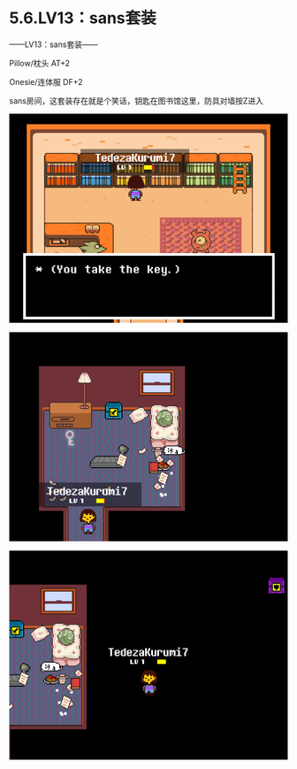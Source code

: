 # 5.6.LV13：sans套装



——LV13：sans套装——

Pillow/枕头 AT+2

Onesie/连体服 DF+2

sans房间，这套装存在就是个笑话，钥匙在图书馆这里，防具对墙按Z进入

![钥匙](钥匙.png)

![枕头](枕头.png)

![连体服](连体服.png)

